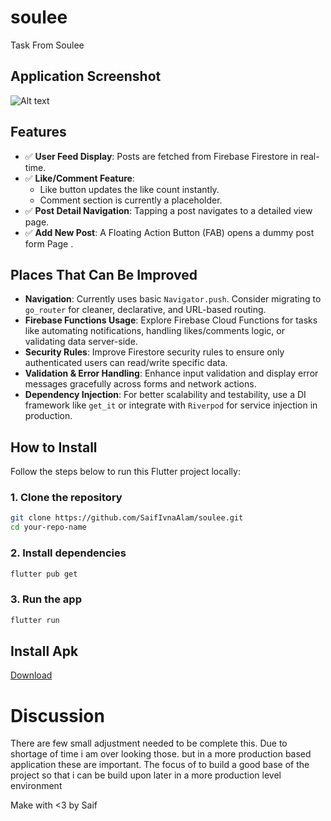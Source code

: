 # soulee
Task From Soulee
## Application Screenshot

![Alt text](https://drive.google.com/file/d/1utyPPdjwo9TC3MnP3FugkJd-gXGNsuTu/view?usp=sharing)

## Features

- ✅ **User Feed Display**: Posts are fetched from Firebase Firestore in real-time.
- ✅ **Like/Comment Feature**:  
  - Like button updates the like count instantly.  
  - Comment section is currently a placeholder.
- ✅ **Post Detail Navigation**: Tapping a post navigates to a detailed view page.
- ✅ **Add New Post**: A Floating Action Button (FAB) opens a dummy post form Page .

## Places That Can Be Improved

-  **Navigation**: Currently uses basic `Navigator.push`. Consider migrating to `go_router` for cleaner, declarative, and URL-based routing.
-  **Firebase Functions Usage**: Explore Firebase Cloud Functions for tasks like automating notifications, handling likes/comments logic, or validating data server-side.
- **Security Rules**: Improve Firestore security rules to ensure only authenticated users can read/write specific data.
- **Validation & Error Handling**: Enhance input validation and display error messages gracefully across forms and network actions.
- **Dependency Injection**: For better scalability and testability, use a DI framework like `get_it` or integrate with `Riverpod` for service injection in production.

## How to Install

Follow the steps below to run this Flutter project locally:

### 1. Clone the repository

```bash
git clone https://github.com/SaifIvnaAlam/soulee.git
cd your-repo-name
```
### 2. Install dependencies
```bash 
flutter pub get
```
### 3. Run the app

``` bash 
flutter run

```
## Install Apk 
[Download](https://drive.google.com/file/d/1B8_248MIK1cAwtyyLmBZLVN5B6srIZP7/view?usp=sharing)


# Discussion 
There are few small adjustment needed to be complete this. Due to shortage of time i am over looking those. but in a more production based application these are important. The focus of to build a good base of the project so that i can be build upon later in a more production level environment

Make with <3 by Saif
 
